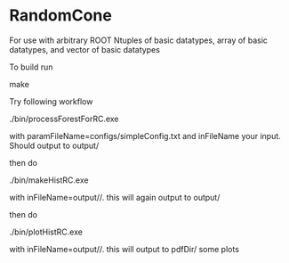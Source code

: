 # RandomCone
For use with arbitrary ROOT Ntuples of basic datatypes, array of basic datatypes, and vector of basic datatypes

To build run

make

Try following workflow

./bin/processForestForRC.exe <inFileName> <paramFileName>

with paramFileName=configs/simpleConfig.txt and inFileName your input. Should output to output/<DATE>

then do

./bin/makeHistRC.exe <inFileName>

with inFileName=output/<DATE>/<FILE MADE IN LAST STEP>. this will again output to output/<DATE>

then do

./bin/plotHistRC.exe <inFileName>

with inFileName=output/<DATE>/<FILE MADE IN LAST STEP>. this will output to pdfDir/<DATE> some plots
